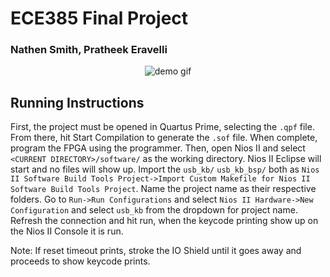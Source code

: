 # ECE385 Final Project
### Nathen Smith, Pratheek Eravelli

<p align="center">
  <img src="https://media.giphy.com/media/J7zSKqfItqodP9cTY3/giphy.gif" alt="demo gif" max-width="480" max-height="222" />
</p>

## Running Instructions
First, the project must be opened in Quartus Prime, selecting the ```.qpf``` file. 
From there, hit Start Compilation to generate the ```.sof``` file. When complete,
program the FPGA using the programmer. Then, open Nios II and select ```<CURRENT DIRECTORY>/software/```
as the working directory. Nios II Eclipse will start and no files will show up.
Import the ```usb_kb/``` ```usb_kb_bsp/``` both as ```Nios II Software Build Tools Project->Import Custom Makefile for Nios II Software Build Tools Project```.
Name the project name as their respective folders. Go to ```Run->Run Configurations``` and select ```Nios II Hardware->New Configuration``` and select ```usb_kb```
from the dropdown for project name. Refresh the connection and hit run, when the keycode printing show up on the Nios II Console it is run.

Note: If reset timeout prints, stroke the IO Shield until it goes away and proceeds to show keycode prints.

